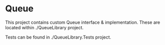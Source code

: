 # Queue

This project contains custom Queue interface & implementation.
These are located within ./QueueLibrary project.

Tests can be found in ./QueueLibrary.Tests project.